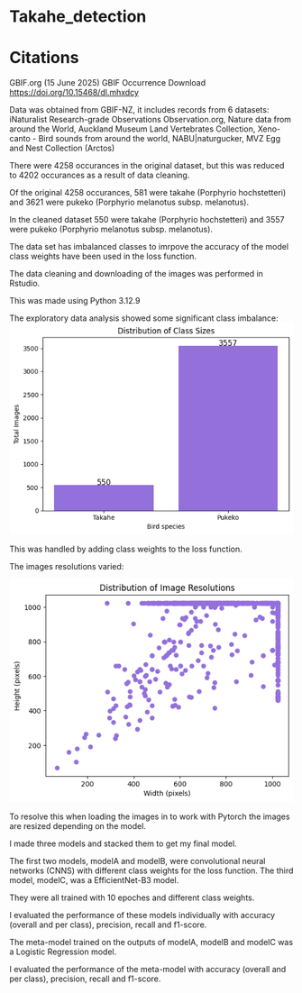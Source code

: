 # Takahe_detection
# Citations
GBIF.org (15 June 2025) GBIF Occurrence Download  https://doi.org/10.15468/dl.mhxdcy

Data was obtained from GBIF-NZ, it includes records from 6 datasets: iNaturalist Research-grade Observations Observation.org, Nature data from around the World, Auckland Museum Land Vertebrates Collection, Xeno-canto - Bird sounds from around the world, NABU|naturgucker, MVZ Egg and Nest Collection (Arctos)

There were 4258 occurances in the original dataset, but this was reduced to 4202 occurances as a result of data cleaning.

Of the original 4258 occurances, 581 were takahe (Porphyrio hochstetteri) and 3621 were pukeko (Porphyrio melanotus subsp. melanotus).

In the cleaned dataset 550 were takahe (Porphyrio hochstetteri) and 3557 were pukeko (Porphyrio melanotus subsp. melanotus).

The data set has imbalanced classes to imrpove the accuracy of the model class weights have been used in the loss function.

The data cleaning and downloading of the images was performed in Rstudio.

This was made using Python 3.12.9

The exploratory data analysis showed some significant class imbalance:
![Alt text](Images/class_distribution.png)

This was handled by adding class weights to the loss function.

The images resolutions varied:

![Alt](Images/Distribution_of_Image_Resolutions.png)

To resolve this when loading the images in to work with Pytorch the images are resized depending on the model.

I made three models and stacked them to get my final model.

The first two models, modelA and modelB, were convolutional neural networks (CNNS) with different class weights for the loss function. The third model, modelC, was a EfficientNet-B3 model.

They were all trained with 10 epoches and different class weights.

I evaluated the performance of these models individually with accuracy (overall and per class), precision, recall and f1-score.

The meta-model trained on the outputs of modelA, modelB and modelC was a Logistic Regression model.

I evaluated the performance of the meta-model with accuracy (overall and per class), precision, recall and f1-score.


